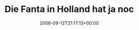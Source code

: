 ---
retweeted: false
source: <a href="http://twitter.com" rel="nofollow">Twitter Web Client</a>
entities:
  hashtags:
  - text: wuäh
    indices:
    - '76'
    - '81'
  symbols: []
  user_mentions: []
  urls: []
display_text_range:
- '0'
- '81'
favorite_count: '0'
id_str: '919429357'
truncated: false
retweet_count: '0'
id: '919429357'
created_at: Fri Sep 12 21:17:13 +0000 2008
favorited: false
full_text: 'Die Fanta in Holland hat ja noch weniger Orangensaft drin als die Deutsche!
  #wuäh'
lang: de
tags:
- wuäh
- pesos:twitter
date: '2008-09-12T21:17:13+00:00'
src: https://twitter.com/bascht/status/919429357
original_url: https://twitter.com/bascht/status/919429357
type: twitter_tweet
text: 'Die Fanta in Holland hat ja noch weniger Orangensaft drin als die Deutsche!
  #wuäh'
title: Die Fanta in Holland hat ja noc

---